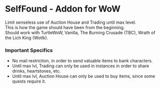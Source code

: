 # SelfFound - Addon for WoW
Limit senseless use of Auction House and Trading until max level. \
This is how the game should have been from the beginning. \
Should work with TurtleWoW, Vanilla, The Burning Crusade (TBC), Wrath of the Lich King (Wotlk).

### Important Specifics
* No mail restriction, in order to send valuable items to bank characters.
* Until max lvl, Trading can only be used in instances in order to share drinks, heartstones, etc.
* Until max lvl, Auction House can only be used to buy items, since some quests require it.
